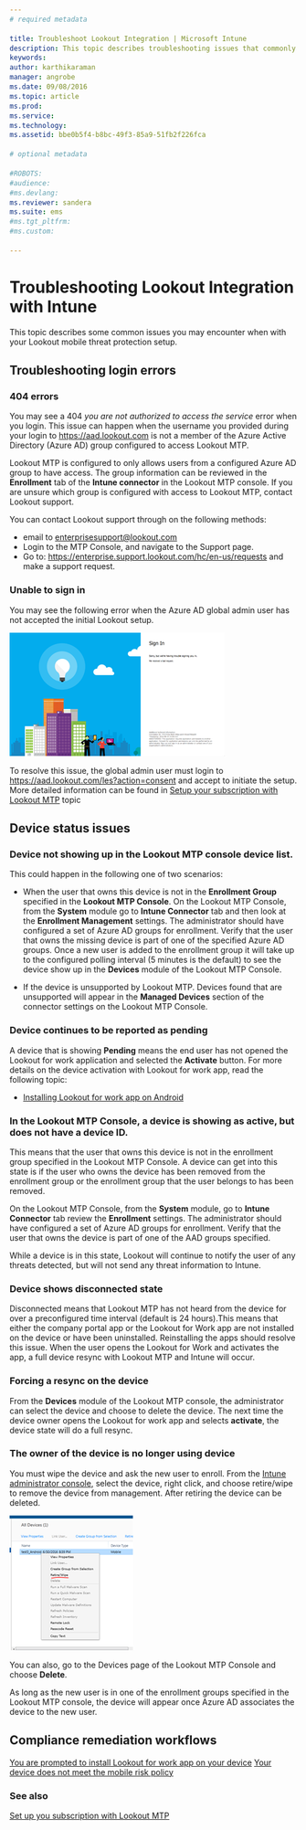 ```yaml
---
# required metadata

title: Troubleshoot Lookout Integration | Microsoft Intune
description: This topic describes troubleshooting issues that commonly occur with Lookout Integration
keywords:
author: karthikaraman
manager: angrobe
ms.date: 09/08/2016
ms.topic: article
ms.prod:
ms.service:
ms.technology:
ms.assetid: bbe0b5f4-b8bc-49f3-85a9-51fb2f226fca

# optional metadata

#ROBOTS:
#audience:
#ms.devlang:
ms.reviewer: sandera
ms.suite: ems
#ms.tgt_pltfrm:
#ms.custom:

---
```


# Troubleshooting Lookout Integration with Intune
This topic describes some common issues you may encounter when with your Lookout mobile threat protection setup.
## Troubleshooting login errors
### 404 errors
You may see a 404 *you are not authorized to access the service* error when you login. This issue can happen when the username you provided during your login to https://aad.lookout.com  is not a member of the Azure Active Directory (Azure AD) group configured to access Lookout MTP.

Lookout MTP is configured to only allows users from a configured Azure AD group to have access.  The group information can be reviewed in the **Enrollment** tab of the **Intune connector** in the Lookout MTP console.  If you are unsure which group is configured with access to Lookout MTP, contact Lookout support.

You can contact Lookout support through on the following methods:

* email to enterprisesupport@lookout.com
* Login to the  MTP  Console, and navigate to the Support page.
* Go to:  https://enterprise.support.lookout.com/hc/en-us/requests and make a support request.

### Unable to sign in
You may see the following error when the Azure AD global admin user has not accepted the initial Lookout setup.

![screenshot of the Lookout login screen showing sign in error](../media/mtp/lookout-mtp-consent-not-accepted-error.png)

To resolve this issue, the global admin user must login to  https://aad.lookout.com/les?action=consent
and accept to initiate the setup. More detailed information can be found in  [Setup your subscription with Lookout MTP](set-up-your-subscription-with-lookout-mtp.md) topic

## Device status issues

### Device not showing up in the Lookout MTP console device list.

This could happen in the following one of two scenarios:
* When the user that owns this device is not in the **Enrollment Group** specified in the **Lookout MTP Console**.   On the Lookout MTP Console, from the **System** module go to **Intune Connector** tab and then look at the **Enrollment Management**  settings.  The administrator should have configured a set of Azure AD groups for enrollment.  Verify that the user that owns the missing device is part of one of the specified Azure AD groups.  Once a new user is added to the enrollment group it will take up to the configured polling interval (5 minutes is the default) to see the device show up in the **Devices** module of the Lookout MTP Console.

* If the device is unsupported by Lookout MTP.  Devices found that are unsupported will appear in the **Managed Devices** section of the connector settings on the Lookout MTP Console.

### Device continues to be reported as **pending**

A device that is showing  **Pending**  means the end user has not opened the Lookout for work application and selected the  **Activate** button. For more details on the device activation with Lookout for work app, read the following topic:

* [Installing Lookout for work app on Android](http://docs.microsoft.com/intune/enduser/you-are-prompted-to-install-lookout-for-work-android)

### In the Lookout MTP Console, a device is showing as active, but does not have a device ID.  
This means that the user that owns this device is not in the enrollment group specified in the Lookout MTP Console.   A device can get into this state is if the user who owns the device has been removed from the enrollment group or the enrollment group that the user belongs to has been removed.

On the Lookout MTP Console, from the **System** module, go to **Intune Connector** tab review the **Enrollment** settings.  The administrator should have configured a set of Azure AD groups for enrollment.  Verify that the user that owns the device is part of one of the AAD groups specified.  

While a device is in this state, Lookout will continue to notify the user of any threats detected, but will not send any threat information to Intune.

### Device shows disconnected state

Disconnected means that Lookout MTP has not heard from the device for over a preconfigured time interval (default is 24 hours).This means that either the company portal app or the Lookout for Work app are not installed on the device or have been uninstalled. Reinstalling the apps should resolve this issue. When the user opens the Lookout for Work and activates the app, a full device resync with Lookout MTP and Intune will occur.    

### Forcing a resync on the device
From the **Devices** module of the Lookout MTP console, the administrator can select the device and choose to delete the device.   The next time the device owner opens the Lookout for work app and selects **activate**, the device state will do a full resync.

### The owner of the device is no longer using device
You must wipe the device and ask the new user to enroll.  From the [Intune administrator console](https://manage.microsoft.com), select the device, right click, and choose retire/wipe to remove the device from management. After retiring the device can be deleted.

![screenshot of the device page in the Intune admin console with the retire/wipe option displayed](../media/mtp/mtp-retire-device-intune-console.png)

You can also, go to the Devices page of the Lookout MTP Console and choose **Delete**.  

As long as the new user is in one of the  enrollment groups specified in the Lookout MTP console, the device will appear once Azure AD associates the device to the new user.

## Compliance remediation workflows
[You are prompted to install Lookout for work app on your device]( http://docs.microsoft.com/intune/enduser/you-are-prompted-to-install-lookout-for-work-android)
[Your device does not meet the mobile risk policy](http://docs.microsoft.com/intune/enduser/your-device-does-not-meet-the-mobile-risk-policy-android)


### See also
[Set up you subscription with Lookout MTP](set-up-your-subscription-with-lookout-mtp.md)
